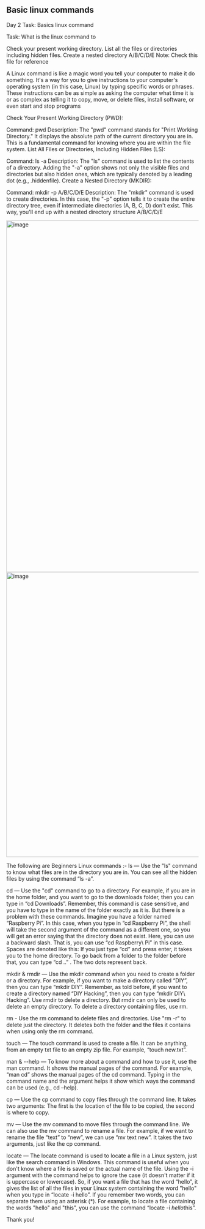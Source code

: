 ## Basic linux commands

Day 2 Task: Basics linux command

Task: What is the linux command to

Check your present working directory.
List all the files or directories including hidden files.
Create a nested directory A/B/C/D/E
Note: Check this file for reference



A Linux command is like a magic word you tell your computer to make it do something. It's a way for you to give instructions to your computer's operating system (in this case, Linux) by typing specific words or phrases. These instructions can be as simple as asking the computer what time it is or as complex as telling it to copy, move, or delete files, install software, or even start and stop programs

Check Your Present Working Directory (PWD):

Command: pwd
Description: The "pwd" command stands for "Print Working Directory." It displays the absolute path of the current directory you are in. This is a fundamental command for knowing where you are within the file system.
List All Files or Directories, Including Hidden Files (LS):

Command: ls -a
Description: The "ls" command is used to list the contents of a directory. Adding the "-a" option shows not only the visible files and directories but also hidden ones, which are typically denoted by a leading dot (e.g., .hiddenfile).
Create a Nested Directory (MKDIR):

Command: mkdir -p A/B/C/D/E
Description: The "mkdir" command is used to create directories. In this case, the "-p" option tells it to create the entire directory tree, even if intermediate directories (A, B, C, D) don't exist. This way, you'll end up with a nested directory structure A/B/C/D/E


<img width="919" alt="image" src="https://github.com/birvagangurde/90DaysOfDevOps/assets/98297625/a39af9fc-33b4-498d-8ab4-a22d9dbf78a9">

<img width="745" alt="image" src="https://github.com/birvagangurde/90DaysOfDevOps/assets/98297625/7fce7da5-55d7-4e25-8a98-e51e9bf1abe6">

The following are Beginners Linux commands :- 
ls — Use the "ls" command to know what files are in the directory you are in. You can see all the hidden files by using the command “ls -a”.

cd — Use the "cd" command to go to a directory. For example, if you are in the home folder, and you want to go to the downloads folder, then you can type in “cd Downloads”. Remember, this command is case sensitive, and you have to type in the name of the folder exactly as it is. But there is a problem with these commands. Imagine you have a folder named “Raspberry Pi”. In this case, when you type in “cd Raspberry Pi”, the shell will take the second argument of the command as a different one, so you will get an error saying that the directory does not exist. Here, you can use a backward slash. That is, you can use “cd Raspberry\ Pi” in this case. Spaces are denoted like this: If you just type “cd” and press enter, it takes you to the home directory. To go back from a folder to the folder before that, you can type “cd ..” . The two dots represent back.

mkdir & rmdir — Use the mkdir command when you need to create a folder or a directory. For example, if you want to make a directory called “DIY”, then you can type “mkdir DIY”. Remember, as told before, if you want to create a directory named “DIY Hacking”, then you can type “mkdir DIY\ Hacking”. Use rmdir to delete a directory. But rmdir can only be used to delete an empty directory. To delete a directory containing files, use rm.

rm - Use the rm command to delete files and directories.  Use "rm -r" to delete just the directory. It deletes both the folder and the files it contains when using only the rm command.

touch — The touch command is used to create a file. It can be anything, from an empty txt file to an empty zip file. For example, “touch new.txt”.

man & --help — To know more about a command and how to use it, use the man command. It shows the manual pages of the command. For example, “man cd” shows the manual pages of the cd command. Typing in the command name and the argument helps it show which ways the command can be used (e.g., cd –help).

cp — Use the cp command to copy files through the command line. It takes two arguments: The first is the location of the file to be copied, the second is where to copy.

mv — Use the mv command to move files through the command line. We can also use the mv command to rename a file. For example, if we want to rename the file “text” to “new”, we can use “mv text new”. It takes the two arguments, just like the cp command.

locate — The locate command is used to locate a file in a Linux system, just like the search command in Windows. This command is useful when you don't know where a file is saved or the actual name of the file. Using the -i argument with the command helps to ignore the case (it doesn't matter if it is uppercase or lowercase). So, if you want a file that has the word “hello”, it gives the list of all the files in your Linux system containing the word "hello" when you type in “locate -i hello”. If you remember two words, you can separate them using an asterisk (*). For example, to locate a file containing the words "hello" and "this", you can use the command “locate -i *hello*this”.

Thank you!



